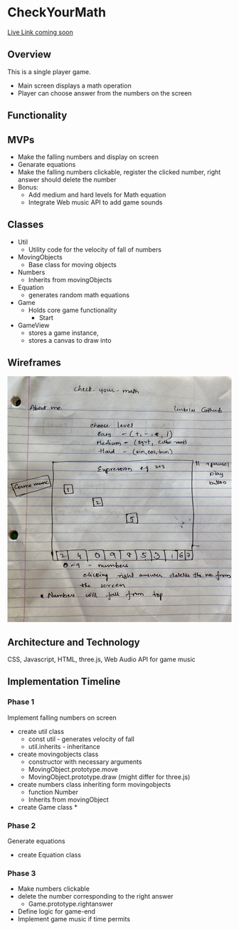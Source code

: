 # CheckYourMath

[Live Link coming soon](https://pages.github.com/)

## Overview

This is a single player game.
  * Main screen displays a math operation
  * Player can choose answer from the numbers on the screen

## Functionality


## MVPs
  * Make the falling numbers and display on screen
  * Genarate equations
  * Make the falling numbers clickable, register the clicked number, right answer should delete the number
  * Bonus:
    * Add medium and hard levels for Math equation
    * Integrate Web music API to add game sounds

## Classes
  * Util
    * Utility code for the velocity of fall of numbers
  * MovingObjects
    * Base class for moving objects
  * Numbers
    * Inherits from movingObjects
  * Equation
    * generates random math equations
  * Game
    * Holds core game functionality
      * Start
  * GameView
    * stores a game instance, 
    * stores a canvas to draw into 

## Wireframes

![WireFrame](CheckYourMathWireFrame.jpg)

## Architecture and Technology
CSS, Javascript, HTML, three.js, Web Audio API for game music 

## Implementation Timeline

### Phase 1
  Implement falling numbers on screen
   * create util class
      * const util - generates velocity of fall
      * util.inherits - inheritance
   * create movingobjects class
      * constructor with necessary arguments
      * MovingObject.prototype.move 
      * MovingObject.prototype.draw  (might differ for three.js)
   * create numbers class inheriting form movingobjects
      * function Number
      * Inherits from movingObject
   * create Game class
      * 
### Phase 2
  Generate equations
   * create Equation class
### Phase 3
 * Make numbers clickable
 * delete the number corresponding to the right answer
   * Game.prototype.rightanswer
 * Define logic for game-end
  * Implement game music if time permits
